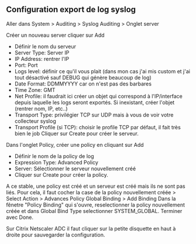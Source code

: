 ## Configuration export de log syslog

Aller dans System > Auditing > Syslog Auditing > Onglet server

Créer un nouveau server cliquer sur Add
- Définir le nom du serveur
- Server Type: Server IP
- IP Address: rentrer l'IP
- Port: Port
- Logs level: définir ce qu'il vous plait (dans mon cas j'ai mis custom et j'ai tout désactivé sauf DEBUG qui génère beaucoup de log)
- Date Format: DDMMYYYY car on n'est pas des barbares 
- Time Zone: GMT
- Net Profile: il faudrait ici créer un objet qui correspond à l'IP/interface depuis laquelle les logs seront exportés. Si inexistant, créer l'objet (rentrer nom, IP, etc..)
- Transport Type: privilégier TCP sur UDP mais à vous de voir votre collecteur syslog
- Transport Profile (si TCP): choisir le profile TCP par défaut, il fait très bien le job
Cliquer sur Create pour créer le serveur.

Dans l'onglet Policy, créer une policy en cliquant sur Add
- Définir le nom de la policy de log 
- Expression Type: Advanced Policy
- Server: Sélectionner le serveur nouvellement créé
- Cliquer sur Create pour créer la policy.

A ce stable, une policy est créé et un serveur est créé mais ils ne sont pas liés. 
Pour cela, il faut cocher la case de la policy nouvellement créée > Select Action > Advances Policy Global Binding > Add Binding
Dans la fênetre "Policy Binding" qui s'ouvre, reselectionner la policy nouvellement créée et dans Global Bind Type selectionner SYSTEM_GLOBAL. Terminer avec Done.

Sur Citrix Netscaler ADC il faut cliquer sur la petite disquette en haut à droite pour sauvegarder la configuration. 
